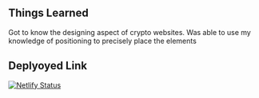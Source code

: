 ## Things Learned ##
Got to know the designing aspect of crypto websites. Was able to use my knowledge of positioning to precisely place the elements

## Deplyoyed Link ##
[![Netlify Status](https://api.netlify.com/api/v1/badges/716005ac-d2b0-494a-9416-44889c93b63c/deploy-status)](https://app.netlify.com/sites/project-neo-5/deploys)